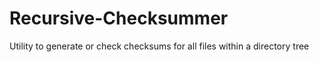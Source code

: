 Recursive-Checksummer
=====================

Utility to generate or check checksums for all files within a directory tree